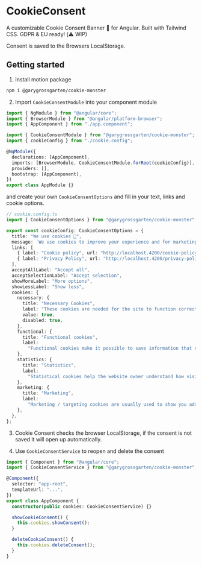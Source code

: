 # CookieConsent

A customizable Cookie Consent Banner 🍪 for Angular. Built with Tailwind CSS. GDPR & EU ready! (⚠️ WIP)

Consent is saved to the Browsers LocalStorage.

## Getting started

1. Install motion package

```bash
npm i @garygrossgarten/cookie-monster
```

2. Import `CookieConsentModule` into your component module

```ts
import { NgModule } from "@angular/core";
import { BrowserModule } from "@angular/platform-browser";
import { AppComponent } from "./app.component";

import { CookieConsentModule } from "@garygrossgarten/cookie-monster";
import { cookieConfig } from "./cookie.config";

@NgModule({
  declarations: [AppComponent],
  imports: [BrowserModule, CookieConsentModule.forRoot(cookieConfig)],
  providers: [],
  bootstrap: [AppComponent],
})
export class AppModule {}
```

and create your own `CookieConsentOptions` and fill in your text, links and cookie options.

```ts
// cookie.config.ts
import { CookieConsentOptions } from "@garygrossgarten/cookie-monster";

export const cookieConfig: CookieConsentOptions = {
  title: "We use cookies 🍪",
  message: `We use cookies to improve your experience and for marketing.`,
  links: [
    { label: "Cookie policy", url: "http://localhost.4200/cookie-policy" },
    { label: "Privacy Policy", url: "http://localhost.4200/privacy-policy" },
  ],
  acceptAllLabel: "Accept all",
  acceptSelectionLabel: "Accept selection",
  showMoreLabel: "More options",
  showLessLabel: "Show less",
  cookies: {
    necessary: {
      title: "Necessary Cookies",
      label: "These cookies are needed for the site to function correctly.",
      value: true,
      disabled: true,
    },
    functional: {
      title: "Functional cookies",
      label:
        "Functional cookies make it possible to save information that changes the way the website appears or acts.",
    },
    statistics: {
      title: "Statistics",
      label:
        "Statistical cookies help the website owner understand how visitors interact with the website by collecting and reporting information.",
    },
    marketing: {
      title: "Marketing",
      label:
        "Marketing / targeting cookies are usually used to show you ads that match your interests. When you visit another website, your browser's cookie is recognized and selected ads are displayed to you based on the information stored in this cookie (Art. 6 para. 1 p. 1 a) DSGVO).",
    },
  },
};
```

3. Cookie Consent checks the browser LocalStorage, if the consent is not saved it will open up automatically.

4. Use `CookieConsentService` to reopen and delete the consent

```ts
import { Component } from "@angular/core";
import { CookieConsentService } from "@garygrossgarten/cookie-monster";

@Component({
  selector: "app-root",
  templateUrl: "...",
})
export class AppComponent {
  constructor(public cookies: CookieConsentService) {}

  showCookieConsent() {
    this.cookies.showConsent();
  }

  deleteCookieConsent() {
    this.cookies.deleteConsent();
  }
}
```